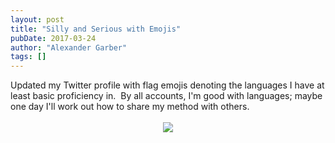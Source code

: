 ```yaml
---
layout: post
title: "Silly and Serious with Emojis"
pubDate: 2017-03-24
author: "Alexander Garber"
tags: []
---
```


<div dir="ltr" style="text-align: left;" trbidi="on">Updated my Twitter profile with flag emojis denoting the languages I have at least basic proficiency in.  By all accounts, I'm good with languages; maybe one day I'll work out how to
          share my method with others.<br><br>
          <div class="separator" style="clear: both; text-align: center;"><a href="https://4.bp.blogspot.com/-BY8FmbDacYo/WNR6OzmLrCI/AAAAAAAAQG0/X5Uf2WnhQUAO39sGdr3_6VhmwzWheMLkwCLcB/s1600/Screenshot%2Bfrom%2B2017-03-24%2B12-43-59.png" imageanchor="1" style="margin-left: 1em; margin-right: 1em;"><img border="0" src="https://4.bp.blogspot.com/-BY8FmbDacYo/WNR6OzmLrCI/AAAAAAAAQG0/X5Uf2WnhQUAO39sGdr3_6VhmwzWheMLkwCLcB/s1600/Screenshot%2Bfrom%2B2017-03-24%2B12-43-59.png"></a></div>
<br>
        </div>
